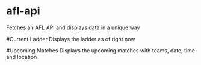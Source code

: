 # afl-api
Fetches an AFL API and displays data in a unique way

#Current Ladder
Displays the ladder as of right now

#Upcoming Matches
Displays the upcoming matches with teams, date, time and location
